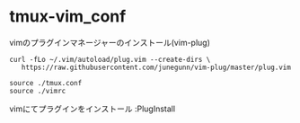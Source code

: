 # tmux-vim_conf
vimのプラグインマネージャーのインストール(vim-plug)
 
 ```
 curl -fLo ~/.vim/autoload/plug.vim --create-dirs \
    https://raw.githubusercontent.com/junegunn/vim-plug/master/plug.vim
 
 source ./tmux.conf
 source ./vimrc
 ```
 vimにてプラグインをインストール
 :PlugInstall
